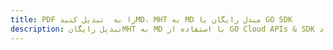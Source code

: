 ---title: PDF را به  تبدیل کنیدMD، MHT به MD مبدل رایگان یا GO SDKdescription: تبدیل رایگانMHT به MD با استفاده از GO Cloud APIs & SDK همچنین اسناد PDF را در Cloud ایجاد، ویرایش و رندر کنید.---